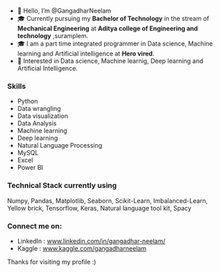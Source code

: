 - 👋 Hello, I’m @GangadharNeelam
- 🎓 Currently pursuing my **Bachelor of Technology** in the stream of **Mechanical Engineering** at **Aditya college of Engineering and technology** ,suramplem.
- 🎓 I am a part time integrated programmer in Data science, Machine learning and Artificial intelligence at **Hero vired**.
- 👀 Interested in Data science, Machine learnig, Deep learning and Artificial Intelligence.

### Skills
- Python
- Data wrangling
- Data visualization
- Data Analysis
- Machine learning
- Deep learning
- Natural Language Processing
- MySQL
- Excel
- Power BI

### Technical Stack currently using
Numpy, Pandas, Matplotlib, Seaborn, Scikit-Learn, Imbalanced-Learn, Yellow brick, Tensorflow, Keras, Natural language tool kit, Spacy

### Connect me on:
- LinkedIn : www.linkedin.com/in/gangadhar-neelam/
- Kaggle : www.kaggle.com/gangadharneelam

Thanks for visiting my profile :)
